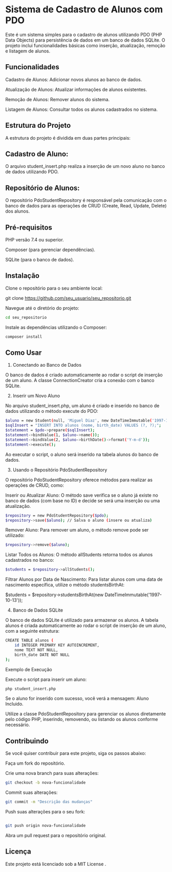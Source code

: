 # Sistema de Cadastro de Alunos com PDO

Este é um sistema simples para o cadastro de alunos utilizando PDO (PHP Data Objects) para persistência de dados em um banco de dados SQLite. O projeto inclui funcionalidades básicas como inserção, atualização, remoção e listagem de alunos.

## Funcionalidades

Cadastro de Alunos: Adicionar novos alunos ao banco de dados.

Atualização de Alunos: Atualizar informações de alunos existentes.

Remoção de Alunos: Remover alunos do sistema.

Listagem de Alunos: Consultar todos os alunos cadastrados no sistema.

## Estrutura do Projeto

A estrutura do projeto é dividida em duas partes principais:

## Cadastro de Aluno:

O arquivo student_insert.php realiza a inserção de um novo aluno no banco de dados utilizando PDO.

## Repositório de Alunos:

O repositório PdoStudentRepository é responsável pela comunicação com o banco de dados para as operações de CRUD (Create, Read, Update, Delete) dos alunos.

## Pré-requisitos

PHP versão 7.4 ou superior.

Composer (para gerenciar dependências).

SQLite (para o banco de dados).

## Instalação

Clone o repositório para o seu ambiente local:

git clone https://github.com/seu_usuario/seu_repositorio.git


Navegue até o diretório do projeto:

```bash
cd seu_repositorio
```

Instale as dependências utilizando o Composer:

```bash
composer install
```

## Como Usar
1. Conectando ao Banco de Dados

O banco de dados é criado automaticamente ao rodar o script de inserção de um aluno. A classe ConnectionCreator cria a conexão com o banco SQLite.

2. Inserir um Novo Aluno

No arquivo student_insert.php, um aluno é criado e inserido no banco de dados utilizando o método execute do PDO:

```bash
$aluno = new Student(null, 'Miguel Diaz', new DateTimeImmutable('1997-10-13'));
$sqlInsert = "INSERT INTO alunos (nome, birth_date) VALUES (?, ?);";
$statement = $pdo->prepare($sqlInsert);
$statement->bindValue(1, $aluno->name());
$statement->bindValue(2, $aluno->birthDate()->format('Y-m-d'));
$statement->execute();
```

Ao executar o script, o aluno será inserido na tabela alunos do banco de dados.

3. Usando o Repositório PdoStudentRepository

O repositório PdoStudentRepository oferece métodos para realizar as operações de CRUD, como:

Inserir ou Atualizar Aluno:
O método save verifica se o aluno já existe no banco de dados (com base no ID) e decide se será uma inserção ou uma atualização.

```bash
$repository = new PdoStudentRepository($pdo);
$repository->save($aluno); // Salva o aluno (insere ou atualiza)
```

Remover Aluno:
Para remover um aluno, o método remove pode ser utilizado:

```bash
$repository->remove($aluno);
```

Listar Todos os Alunos:
O método allStudents retorna todos os alunos cadastrados no banco:

```bash
$students = $repository->allStudents();
```

Filtrar Alunos por Data de Nascimento:
Para listar alunos com uma data de nascimento específica, utilize o método studentsBirthAt:

$students = $repository->studentsBirthAt(new DateTimeImmutable('1997-10-13'));

4. Banco de Dados SQLite

O banco de dados SQLite é utilizado para armazenar os alunos. A tabela alunos é criada automaticamente ao rodar o script de inserção de um aluno, com a seguinte estrutura:

```bash
CREATE TABLE alunos (
    id INTEGER PRIMARY KEY AUTOINCREMENT,
    nome TEXT NOT NULL,
    birth_date DATE NOT NULL
);

```
Exemplo de Execução

Execute o script para inserir um aluno:

```bash
php student_insert.php
```

Se o aluno for inserido com sucesso, você verá a mensagem: Aluno Incluido.

Utilize a classe PdoStudentRepository para gerenciar os alunos diretamente pelo código PHP, inserindo, removendo, ou listando os alunos conforme necessário.

## Contribuindo

Se você quiser contribuir para este projeto, siga os passos abaixo:

Faça um fork do repositório.

Crie uma nova branch para suas alterações:

``` bash
git checkout -b nova-funcionalidade
```

Commit suas alterações:

```bash
git commit -m "Descrição das mudanças"
```

Push suas alterações para o seu fork:
```bash

git push origin nova-funcionalidade
```

Abra um pull request para o repositório original.

## Licença

Este projeto está licenciado sob a MIT License
.
